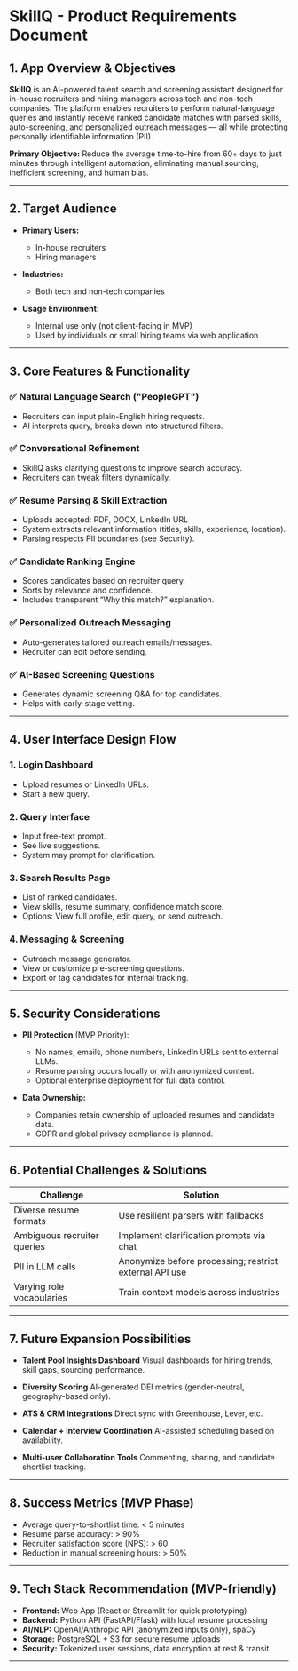 # SkillQ - Product Requirements Document

## 1. App Overview & Objectives

**SkillQ** is an AI-powered talent search and screening assistant designed for in-house recruiters and hiring managers across tech and non-tech companies. The platform enables recruiters to perform natural-language queries and instantly receive ranked candidate matches with parsed skills, auto-screening, and personalized outreach messages — all while protecting personally identifiable information (PII).

**Primary Objective:**
Reduce the average time-to-hire from 60+ days to just minutes through intelligent automation, eliminating manual sourcing, inefficient screening, and human bias.

---

## 2. Target Audience

* **Primary Users:**

  * In-house recruiters
  * Hiring managers

* **Industries:**

  * Both tech and non-tech companies

* **Usage Environment:**

  * Internal use only (not client-facing in MVP)
  * Used by individuals or small hiring teams via web application

---

## 3. Core Features & Functionality

### ✅ Natural Language Search ("PeopleGPT")

* Recruiters can input plain-English hiring requests.
* AI interprets query, breaks down into structured filters.

### ✅ Conversational Refinement

* SkillQ asks clarifying questions to improve search accuracy.
* Recruiters can tweak filters dynamically.

### ✅ Resume Parsing & Skill Extraction

* Uploads accepted: PDF, DOCX, LinkedIn URL
* System extracts relevant information (titles, skills, experience, location).
* Parsing respects PII boundaries (see Security).

### ✅ Candidate Ranking Engine

* Scores candidates based on recruiter query.
* Sorts by relevance and confidence.
* Includes transparent “Why this match?” explanation.

### ✅ Personalized Outreach Messaging

* Auto-generates tailored outreach emails/messages.
* Recruiter can edit before sending.

### ✅ AI-Based Screening Questions

* Generates dynamic screening Q\&A for top candidates.
* Helps with early-stage vetting.

---

## 4. User Interface Design Flow

### 1. **Login Dashboard**

* Upload resumes or LinkedIn URLs.
* Start a new query.

### 2. **Query Interface**

* Input free-text prompt.
* See live suggestions.
* System may prompt for clarification.

### 3. **Search Results Page**

* List of ranked candidates.
* View skills, resume summary, confidence match score.
* Options: View full profile, edit query, or send outreach.

### 4. **Messaging & Screening**

* Outreach message generator.
* View or customize pre-screening questions.
* Export or tag candidates for internal tracking.

---

## 5. Security Considerations

* **PII Protection** (MVP Priority):

  * No names, emails, phone numbers, LinkedIn URLs sent to external LLMs.
  * Resume parsing occurs locally or with anonymized content.
  * Optional enterprise deployment for full data control.

* **Data Ownership:**

  * Companies retain ownership of uploaded resumes and candidate data.
  * GDPR and global privacy compliance is planned.

---

## 6. Potential Challenges & Solutions

| Challenge                   | Solution                                               |
| --------------------------- | ------------------------------------------------------ |
| Diverse resume formats      | Use resilient parsers with fallbacks                   |
| Ambiguous recruiter queries | Implement clarification prompts via chat               |
| PII in LLM calls            | Anonymize before processing; restrict external API use |
| Varying role vocabularies   | Train context models across industries                 |

---

## 7. Future Expansion Possibilities

* **Talent Pool Insights Dashboard**
  Visual dashboards for hiring trends, skill gaps, sourcing performance.

* **Diversity Scoring**
  AI-generated DEI metrics (gender-neutral, geography-based only).

* **ATS & CRM Integrations**
  Direct sync with Greenhouse, Lever, etc.

* **Calendar + Interview Coordination**
  AI-assisted scheduling based on availability.

* **Multi-user Collaboration Tools**
  Commenting, sharing, and candidate shortlist tracking.

---

## 8. Success Metrics (MVP Phase)

* Average query-to-shortlist time: < 5 minutes
* Resume parse accuracy: > 90%
* Recruiter satisfaction score (NPS): > 60
* Reduction in manual screening hours: > 50%

---

## 9. Tech Stack Recommendation (MVP-friendly)

* **Frontend:** Web App (React or Streamlit for quick prototyping)
* **Backend:** Python API (FastAPI/Flask) with local resume processing
* **AI/NLP:** OpenAI/Anthropic API (anonymized inputs only), spaCy
* **Storage:** PostgreSQL + S3 for secure resume uploads
* **Security:** Tokenized user sessions, data encryption at rest & transit

---
